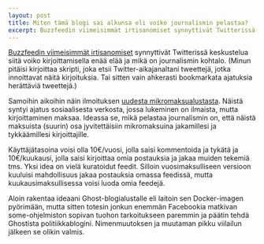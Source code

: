 ```yaml
---
layout: post
title: Miten tämä blogi sai alkunsa eli voiko journalismin pelastaa?
excerpt: Buzzfeedin viimeisimmät irtisanomiset synnyttivät Twitterissä keskustelua siitä voiko kirjoittamisella enää elää ja mikä on journalismin kohtalo. 
---
```


[Buzzfeedin viimeisimmät irtisanomiset](https://www.theguardian.com/media/2019/jan/24/buzzfeed-to-lay-off-200-staff-in-latest-round-of-cuts) synnyttivät Twitterissä keskustelua siitä voiko kirjoittamisella enää elää ja mikä on journalismin kohtalo. (Minun pitäisi kirjoittaa skripti, joka etsii Twitter-aikajanaltani tweettejä, jotka innoittavat näitä kirjoituksia. Tai sitten vain ahkerasti bookmarkata ajatuksia herättäviä tweettejä.)

Samoihin aikoihin näin ilmoituksen [uudesta mikromaksualustasta](https://quid.works/). Näistä syntyi ajatus sosiaalisesta verkosta, jossa lukeminen on ilmaista, mutta kirjoittaminen maksaa. Ideassa se, mikä pelastaa journalismin on, että näistä maksuista (suurin) osa jyvitettäisiin mikromaksuina jakamillesi ja tykkäämillesi kirjoittajille.

Käyttäjätasoina voisi olla 10€/vuosi, jolla saisi kommentoida ja tykätä ja 10€/kuukausi, jolla saisi kirjoittaa omia postauksia ja jakaa muiden tekemiä tms. Yksi idea on vielä kuratoidut feedit. Silloin vuosimaksulliseen versioon kuuluisi mahdollisuus jakaa postauksia omassa feedissä, mutta kuukausimaksullisessa voisi luoda omia feedejä.

Aloin rakentaa ideaani Ghost-blogialustalle eli laitoin sen Docker-imagen pyörimään, mutta sitten totesin jonkun enemmän Facebookia matkivan some-ohjelmiston sopivan tuohon tarkoitukseen paremmin ja päätin tehdä Ghostista politiikkablogini. Nimenmuutoksen ja muutaman pikku viilailun jälkeen se olikin valmis.
